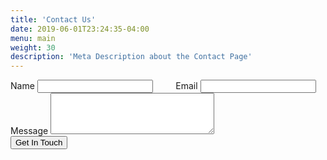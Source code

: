 ```yaml
---
title: 'Contact Us'
date: 2019-06-01T23:24:35-04:00
menu: main
weight: 30
description: 'Meta Description about the Contact Page'
---
```


<section class="section">
<div class="container contact-us">
    <form action="">
        <div class="columns">
            <div class="column is-half">
                <label for="name">Name</label>
                <input type="text" name="name" id="name" required="true">
            </div>
            <div class="column is-half">
                <label for="email">Email</label>
                <input type="email" name="email" id="email" required="true">
            </div>
        </div>
        <div class="columns">
            <div class="column is-full">
                <label for="message">Message</label>
                <textarea cols="30" rows="4" name="message" id="message" required="true"></textarea>
            </div>
        </div>
        <div class="columns">
            <div class="column is-full">
                <input type="submit" value="Get In Touch" class="button is-primary contact-us__btn">
            </div>
        </div>
    </form>
</div>
</section>